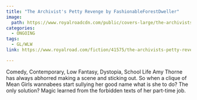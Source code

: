 ```yaml
---
title: "The Archivist's Petty Revenge by FashionableForestDweller"
image:
  path: https://www.royalroadcdn.com/public/covers-large/the-archivists-petty-revenge-aadaidlybq8.jpg
categories:
  - ONGOING
tags:
  - GL/WLW
link: https://www.royalroad.com/fiction/41575/the-archivists-petty-revenge

---
```

Comedy, Contemporary, Low Fantasy, Dystopia, School Life
Amy Thorne has always abhorred making a scene and sticking out. So when a clique of Mean Girls wannabees start sullying her good name what is she to do? The only solution? Magic learned from the forbidden texts of her part-time job.

